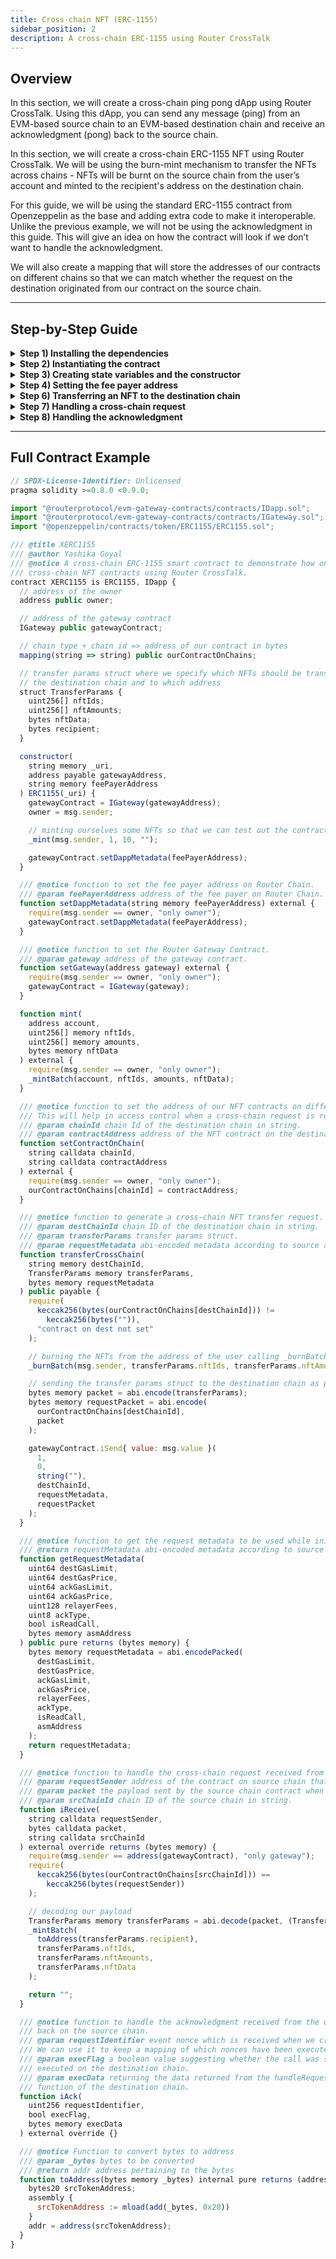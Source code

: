 ```yaml
---
title: Cross-chain NFT (ERC-1155)
sidebar_position: 2
description: A cross-chain ERC-1155 using Router CrossTalk
---
```


## Overview
In this section, we will create a cross-chain ping pong dApp using Router CrossTalk. Using this dApp, you can send any message (ping) from an EVM-based source chain to an EVM-based destination chain and receive an acknowledgment (pong) back to the source chain. 

In this section, we will create a cross-chain ERC-1155 NFT using Router CrossTalk. We will be using the burn-mint mechanism to transfer the NFTs across chains - NFTs will be burnt on the source chain from the user’s account and minted to the recipient's address on the destination chain.

For this guide, we will be using the standard ERC-1155 contract from Openzeppelin as the base and adding extra code to make it interoperable. Unlike the previous example, we will not be using the acknowledgment in this guide. This will give an idea on how the contract will look if we don’t want to handle the acknowledgment.

We will also create a mapping that will store the addresses of our contracts on different chains so that we can match whether the request on the destination originated from our contract on the source chain.

----

## Step-by-Step Guide
<details>
<summary><b>Step 1) Installing the dependencies</b></summary>

Install the `evm-gateway` contracts with either of the following commands:
```bash
yarn add @routerprotocol/evm-gateway-contracts
```

```bash
npm install @routerprotocol/evm-gateway-contracts
```

:::tip
Make sure you're using the latest version of the Gateway contracts.
:::

</details>


<details>
<summary><b>Step 2) Instantiating the contract</b></summary>

```javascript
//SPDX-License-Identifier: UNLICENSED
pragma solidity >=0.8.0 <0.9.0;

import "@routerprotocol/evm-gateway-contracts/contracts/IDapp.sol";
import "@routerprotocol/evm-gateway-contracts/contracts/IGateway.sol";
import "@openzeppelin/contracts/token/ERC1155/ERC1155.sol";

contract XERC1155 is ERC1155, IDapp {
}
```

1. Import the `IGateway.sol` and `IDapp.sol` from `@routerprotocol/evm-gateway-contracts/contracts`.
2. Import the `ERC1155.sol` from `@openzeppelin/contracts/token/ERC1155`.
3. Inherit the `ERC1155` and `IDapp` contracts into the main contract (XERC1155).

</details>



<details>
<summary><b>Step 3) Creating state variables and the constructor</b></summary>

```javascript
  address public owner;
  IGateway public gatewayContract;

  mapping(string => string) public ourContractOnChains;

  struct TransferParams {
    uint256[] nftIds;
    uint256[] nftAmounts;
    bytes nftData;
    bytes recipient;
  }

  constructor(
    string memory _uri,
    address payable gatewayAddress,
	  string memory feePayerAddress
  ) ERC1155(_uri) {
    gatewayContract = IGateway(gatewayAddress);
    owner = msg.sender;

    // minting ourselves some NFTs so that we can test out the contracts
    _mint(msg.sender, 1, 10, "");

    gatewayContract.setDappMetadata(feePayerAddress);
  }
```

1. Create a variable `owner` of type `address` which will be used for access control.
2. Create an instance to the `gatewayContract` of type `IGateway`. This will be the contract which will route your message to the Router Chain.
3. Create a mapping `ourContractOnChains` that takes network ID as the key and returns the corresponding NFT on that chain. 
   To allow the contract admin to map an address with a chain ID, create a setter function using the following steps:

   ```jsx
   function setContractOnChain(
   	string calldata chainId,
   	string calldata contractAddress
   ) external {
   	require(msg.sender == owner, "only admin");
   	ourContractOnChains[chainId] = contractAddress;
   }
   ```
4. Create a struct named **TransferParams** which will be used to transfer NFTs to the destination chain. This will contain:
   - **`nftIds` -** An array of NFT ids that a user wants to transfer to the destination chain.
   - **`nftAmounts` -** An array of amounts of the respective NFT ids to be transferred to the recipient on the destination chain.
   - **`nftData` -** Arbitrary data to be sent with the NFT. The user can send `0x` if they don’t want to send any data while transferring the NFT.
   - **`recipient` -** Address (in bytes format) of the recipient of the NFTs on the destination chain.
5. Create the constructor with `gatewayAddress` and the `feePayerAddress` in string format. Also initialize the ERC1155 contract by passing the URI with the constructor as shown above.
6. Set the owner as `msg.sender` inside the constructor so that the deployer is the admin, mint some NFTs to the deployer so that the cross-chain transfer functionality can be taken into action and set the dApp metadata( explained in the next section) with the `feePayerAddress` as shown in the code snippet.

</details>


<details>
<summary><b>Step 4) Setting the fee payer address</b></summary>

```javascript
function setDappMetadata(string memory FeePayer) public {
  require(msg.sender == owner, "Only owner can set the metadata");
  gatewayContract.setDappMetadata(FeePayer);
}

- To facilitate cross-chain transactions, it is necessary to pay the fees on the Router chain. This can be achieved using the `setDappMetadata` function available in the Gateway contracts. The function takes a `feePayerAddress` parameter, which represents the account responsible for covering the transaction fees for any cross-chain requests originating from the dApp.
- Once the `feePayerAddress` is set, the designated fee payer must approve the request to act as the fee payer on the Router chain. Without this approval, dApps will not be able to execute any cross-chain transactions.
- It's important to note that any fee refunds resulting from these transactions will be credited back to the dApp's `feePayerAddress` on the Router chain.

</details>

<details>
<summary><b>Step 5) Setting the Gateway address</b></summary>

```javascript
function setGateway(address gateway) external {
  require(msg.sender == owner, "only owner");
  gatewayContract = IGateway(gateway);
}
```

This is an administrative function which sets the address of the Gateway contract. This function should be invoked whenever Router's Gateway contract gets updated.

</details>





<details>
<summary><b>Step 6) Transferring an NFT to the destination chain</b></summary>

```javascript
function transferCrossChain(
    string calldata destChainId,
    TransferParams calldata transferParams,
    bytes calldata requestMetadata
  ) public payable {
    require(
      keccak256(bytes(ourContractOnChains[destChainId])) !=
        keccak256(bytes("")),
      "contract on dest not set"
    );

    // burning the NFTs from the address of the user calling _burnBatch function
    _burnBatch(msg.sender, transferParams.nftIds, transferParams.nftAmounts);

    // sending the transfer params struct to the destination chain as payload.
    bytes memory packet = abi.encode(transferParams);
    bytes memory requestPacket = abi.encode(
      ourContractOnChains[destChainId],
      packet
    );

    gatewayContract.iSend{ value: msg.value }(
      1,
      0,
      string(""),
      destChainId,
      requestMetadata,
      requestPacket
    );
  }
```

- **Create a function named `transferCrossChain`:** This will be used to send a ping (message) to the destination chain. The parameters for this function includes:

    **1) `destChainId` -** Network ID of the destination chain in string format.
    
    **2) `transferParams` -** The struct of type `TransferParams` which receives the NFT ids and the respective amounts that the user wants to transfer to the destination chain. It also receives the arbitrary data to be sent while minting the NFT on the destination chain as well as the address of the recipient in bytes.

    **2) `destinationContractAddress` -** Address of the destination contract in `bytes` format.

    **3) `requestMetadata` -** Abi-encoded metadata based on the source and destination chains. To get the request metadata, the following function can be used:

      ```jsx
      function getRequestMetadata(
        uint64 destGasLimit,
        uint64 destGasPrice,
        uint64 ackGasLimit,
        uint64 ackGasPrice,
        uint128 relayerFees,
        uint8 ackType,
        bool isReadCall,
        bytes memory asmAddress
      ) public pure returns (bytes memory) {
        bytes memory requestMetadata = abi.encodePacked(
          destGasLimit,
          destGasPrice,
          ackGasLimit,
          ackGasPrice,
          relayerFees,
          ackType,
          isReadCall,
          asmAddress
        );
        return requestMetadata;
      }
      ```
       ```

    More details on `requestMetadata` can be found [here](../../evm-guides/iDapp-functions/iSend#5-requestmetadata).


- **Check the mapping:** Check to see whether the mapping of NFTs contract addresses on the respective destination chains is set using the `setContractOnChain` function.
- **Burn the NFTs from user’s account:** The user must own the NFTs to be able to transfer them to the destination chain. Burn those NFTs from the user’s account before creating a cross-chain communication request to the destination chain using the `burnBatch` method defined in `ERC-1155` contract of the Openzeppelin library.
- **Create the payload packet:** The payload for the cross-chain communication request will contain transfer parameters that need to be delivered to the destination chain. To achieve this, ABI-encode the `transferParams` and set the resulting encoded data as the payload for the request.
- **Create the request packet:** To create a request packet, simply ABI-encode the destination contract address along with the payload packet created in the previous step. Set this encoded data as the request packet to be sent to the destination chain.
- **Call the Gateway contract to generate a cross-chain request:** Call the `iSend` function of the Gateway contract with the required parameters. The documentation for this function can be found [here](../../evm-guides/iDapp-functions/iSend).

</details>


<details>
<summary><b>Step 7) Handling a cross-chain request</b></summary>


Now that we have setup the contract to send a ping from the source chain, we need to implement an `iReceive` function handle the request on the destination chain. The `iReceive` function will include the following signature:

```javascript
function iReceive(
  string memory requestSender,
  bytes memory packet,
  string memory srcChainId
) external override returns (bytes memory) {
  require(msg.sender == address(gatewayContract), "only gateway");

  require(
    keccak256(bytes(ourContractOnChains[srcChainId])) ==
      keccak256(bytes(requestSender))
  );

  // decoding our payload
  TransferParams memory transferParams = abi.decode(packet, (TransferParams));
  _mintBatch(
    toAddress(transferParams.recipient),
    transferParams.nftIds,
    transferParams.nftAmounts,
    transferParams.nftData
  );

  return "";
}
```

- It is important to name the function `iReceive` and ensure that its signature, including the name and parameters, remains the same. This is because the Gateway contract on the destination chain will call this function, and any changes to the name or parameters will result in a failed call. Further details on the parameters required for this function can be found [here](../../evm-guides/iDapp-functions/iReceive).
- To ensure that the request is received only from the application contract on the source chain, the application can create a mapping of allowed contract addresses for each chain ID. Then, in the `iReceive` function, the application can check that the `requestSender` is the same as the address stored in the mapping for the specific chain ID. To keep this contract as simple as possible, this condition has not been implemented here.
- Ensure that only the Gateway contract can call the function, as no other contract or wallet should have access to it. Once this is confirmed, the payload can be decoded to obtain the transfer parameters, which are stored in a variable called `transferParams`.
- The burnt NFTs from the source chain can then be minted to the recipient on the destination chain using the `ERC-1155` contract's `mintBatch` function from the Openzeppelin library. It is necessary to convert the recipient's address from bytes back to address format for this process, which can be done using the `toAddress` function.

```javascript
/// @notice Function to convert bytes to address
/// @param _bytes bytes to be converted
/// @return addr address pertaining to the bytes
function toAddress(bytes memory _bytes) internal pure returns (address addr) {
  bytes20 srcTokenAddress;
  assembly {
    srcTokenAddress := mload(add(_bytes, 0x20))
  }
  addr = address(srcTokenAddress);
}
```

- After the execution of the `iReceive` function is complete, a success acknowledgment will be triggered to the Router Chain.


3. Decode the packet using abi decoding and store it in `requestId` and `sampleStr` variables.
4. Check if the string received in non-empty. If it is empty, throw a custom error which will trigger a failure acknowledgment to the Router chain.
5. Set the string message in `pingFromSource` mapping and emit the `PingFromSource` event with `srcChainId`, `requestId` and the string message. Finally, return the `requestId` and string message received with the function. This will trigger a success acknowledgment to the Router chain.


</details>

<details>
<summary><b>Step 8) Handling the acknowledgment</b></summary>


After handling the request on the destination chain, the contract inherited from the `IDapp` must implement the `iAck` function. However, if the acknowledgment on the source chain is not to be handled, an empty function can be implemented to satisfy the requirement. Further information about the function can be found in the documentation provided [here](../../evm-guides/iDapp-functions/iAck)

```javascript
function iAck(
    uint256 requestIdentifier,
    bool execFlag,
    bytes memory execData
) external {}
```

</details>

----

## Full Contract Example

```javascript
// SPDX-License-Identifier: Unlicensed
pragma solidity >=0.8.0 <0.9.0;

import "@routerprotocol/evm-gateway-contracts/contracts/IDapp.sol";
import "@routerprotocol/evm-gateway-contracts/contracts/IGateway.sol";
import "@openzeppelin/contracts/token/ERC1155/ERC1155.sol";

/// @title XERC1155
/// @author Yashika Goyal
/// @notice A cross-chain ERC-1155 smart contract to demonstrate how one can create
/// cross-chain NFT contracts using Router CrossTalk.
contract XERC1155 is ERC1155, IDapp {
  // address of the owner
  address public owner;

  // address of the gateway contract
  IGateway public gatewayContract;

  // chain type + chain id => address of our contract in bytes
  mapping(string => string) public ourContractOnChains;

  // transfer params struct where we specify which NFTs should be transferred to
  // the destination chain and to which address
  struct TransferParams {
    uint256[] nftIds;
    uint256[] nftAmounts;
    bytes nftData;
    bytes recipient;
  }

  constructor(
    string memory _uri,
    address payable gatewayAddress,
    string memory feePayerAddress
  ) ERC1155(_uri) {
    gatewayContract = IGateway(gatewayAddress);
    owner = msg.sender;

    // minting ourselves some NFTs so that we can test out the contracts
    _mint(msg.sender, 1, 10, "");

    gatewayContract.setDappMetadata(feePayerAddress);
  }

  /// @notice function to set the fee payer address on Router Chain.
  /// @param feePayerAddress address of the fee payer on Router Chain.
  function setDappMetadata(string memory feePayerAddress) external {
    require(msg.sender == owner, "only owner");
    gatewayContract.setDappMetadata(feePayerAddress);
  }

  /// @notice function to set the Router Gateway Contract.
  /// @param gateway address of the gateway contract.
  function setGateway(address gateway) external {
    require(msg.sender == owner, "only owner");
    gatewayContract = IGateway(gateway);
  }

  function mint(
    address account,
    uint256[] memory nftIds,
    uint256[] memory amounts,
    bytes memory nftData
  ) external {
    require(msg.sender == owner, "only owner");
    _mintBatch(account, nftIds, amounts, nftData);
  }

  /// @notice function to set the address of our NFT contracts on different chains.
  /// This will help in access control when a cross-chain request is received.
  /// @param chainId chain Id of the destination chain in string.
  /// @param contractAddress address of the NFT contract on the destination chain.
  function setContractOnChain(
    string calldata chainId,
    string calldata contractAddress
  ) external {
    require(msg.sender == owner, "only owner");
    ourContractOnChains[chainId] = contractAddress;
  }

  /// @notice function to generate a cross-chain NFT transfer request.
  /// @param destChainId chain ID of the destination chain in string.
  /// @param transferParams transfer params struct.
  /// @param requestMetadata abi-encoded metadata according to source and destination chains
  function transferCrossChain(
    string memory destChainId,
    TransferParams memory transferParams,
    bytes memory requestMetadata
  ) public payable {
    require(
      keccak256(bytes(ourContractOnChains[destChainId])) !=
        keccak256(bytes("")),
      "contract on dest not set"
    );

    // burning the NFTs from the address of the user calling _burnBatch function
    _burnBatch(msg.sender, transferParams.nftIds, transferParams.nftAmounts);

    // sending the transfer params struct to the destination chain as payload.
    bytes memory packet = abi.encode(transferParams);
    bytes memory requestPacket = abi.encode(
      ourContractOnChains[destChainId],
      packet
    );

    gatewayContract.iSend{ value: msg.value }(
      1,
      0,
      string(""),
      destChainId,
      requestMetadata,
      requestPacket
    );
  }

  /// @notice function to get the request metadata to be used while initiating cross-chain request
  /// @return requestMetadata abi-encoded metadata according to source and destination chains
  function getRequestMetadata(
    uint64 destGasLimit,
    uint64 destGasPrice,
    uint64 ackGasLimit,
    uint64 ackGasPrice,
    uint128 relayerFees,
    uint8 ackType,
    bool isReadCall,
    bytes memory asmAddress
  ) public pure returns (bytes memory) {
    bytes memory requestMetadata = abi.encodePacked(
      destGasLimit,
      destGasPrice,
      ackGasLimit,
      ackGasPrice,
      relayerFees,
      ackType,
      isReadCall,
      asmAddress
    );
    return requestMetadata;
  }

  /// @notice function to handle the cross-chain request received from some other chain.
  /// @param requestSender address of the contract on source chain that initiated the request.
  /// @param packet the payload sent by the source chain contract when the request was created.
  /// @param srcChainId chain ID of the source chain in string.
  function iReceive(
    string calldata requestSender,
    bytes calldata packet,
    string calldata srcChainId
  ) external override returns (bytes memory) {
    require(msg.sender == address(gatewayContract), "only gateway");
    require(
      keccak256(bytes(ourContractOnChains[srcChainId])) ==
        keccak256(bytes(requestSender))
    );

    // decoding our payload
    TransferParams memory transferParams = abi.decode(packet, (TransferParams));
    _mintBatch(
      toAddress(transferParams.recipient),
      transferParams.nftIds,
      transferParams.nftAmounts,
      transferParams.nftData
    );

    return "";
  }

  /// @notice function to handle the acknowledgment received from the destination chain
  /// back on the source chain.
  /// @param requestIdentifier event nonce which is received when we create a cross-chain request
  /// We can use it to keep a mapping of which nonces have been executed and which did not.
  /// @param execFlag a boolean value suggesting whether the call was successfully
  /// executed on the destination chain.
  /// @param execData returning the data returned from the handleRequestFromSource
  /// function of the destination chain.
  function iAck(
    uint256 requestIdentifier,
    bool execFlag,
    bytes memory execData
  ) external override {}

  /// @notice Function to convert bytes to address
  /// @param _bytes bytes to be converted
  /// @return addr address pertaining to the bytes
  function toAddress(bytes memory _bytes) internal pure returns (address addr) {
    bytes20 srcTokenAddress;
    assembly {
      srcTokenAddress := mload(add(_bytes, 0x20))
    }
    addr = address(srcTokenAddress);
  }
}
```
